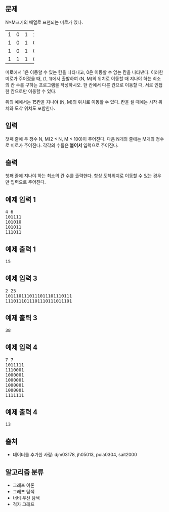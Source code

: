 <section id="description" class="problem-section">
    <div class="headline">
        <h2>문제</h2>
    </div>
    <div id="problem_description" class="problem-text">
        <p>N×M크기의 배열로 표현되는 미로가 있다.</p>
        <table class="table table-bordered" style="width:18%">
            <tbody>
                <tr>
                    <td style="width:3%">1</td>
                    <td style="width:3%">0</td>
                    <td style="width:3%">1</td>
                    <td style="width:3%">1</td>
                    <td style="width:3%">1</td>
                    <td style="width:3%">1</td>
                </tr>
                <tr>
                    <td>1</td>
                    <td>0</td>
                    <td>1</td>
                    <td>0</td>
                    <td>1</td>
                    <td>0</td>
                </tr>
                <tr>
                    <td>1</td>
                    <td>0</td>
                    <td>1</td>
                    <td>0</td>
                    <td>1</td>
                    <td>1</td>
                </tr>
                <tr>
                    <td>1</td>
                    <td>1</td>
                    <td>1</td>
                    <td>0</td>
                    <td>1</td>
                    <td>1</td>
                </tr>
            </tbody>
        </table>
        <p>미로에서 1은 이동할 수 있는 칸을 나타내고, 0은 이동할 수 없는 칸을 나타낸다. 이러한 미로가 주어졌을 때, (1, 1)에서 출발하여 (N, M)의 위치로 이동할 때 지나야 하는 최소의 칸 수를 구하는 프로그램을 작성하시오. 한 칸에서 다른 칸으로 이동할 때, 서로 인접한 칸으로만 이동할 수 있다.</p>
        <p>위의 예에서는 15칸을 지나야 (N, M)의 위치로 이동할 수 있다. 칸을 셀 때에는 시작 위치와 도착 위치도 포함한다.</p>
    </div>
</section>

<section id="input" class="problem-section">
    <div class="headline">
        <h2>입력</h2>
    </div>
    <div id="problem_input" class="problem-text">
        <p>첫째 줄에 두 정수 N, M(2 ≤ N, M ≤ 100)이 주어진다. 다음 N개의 줄에는 M개의 정수로 미로가 주어진다. 각각의 수들은 <strong>붙어서</strong> 입력으로 주어진다.</p>
    </div>
</section>

<section id="output" class="problem-section">
    <div class="headline">
        <h2>출력</h2>
    </div>
    <div id="problem_output" class="problem-text">
        <p>첫째 줄에 지나야 하는 최소의 칸 수를 출력한다. 항상 도착위치로 이동할 수 있는 경우만 입력으로 주어진다.</p>
    </div>
</section>

<section id="sampleinput1">
    <div class="headline">
        <h2>예제 입력 1</h2>
    </div>
    <pre class="sampledata" id="sample-input-1">4 6
101111
101010
101011
111011
</pre>
</section>

<section id="sampleoutput1">
    <div class="headline">
        <h2>예제 출력 1</h2>
    </div>
    <pre class="sampledata" id="sample-output-1">15</pre>
</section>

<div class="row">
    <div class="col-md-6">
        <section id="sampleinput3">
            <div class="headline">
                <h2>예제 입력 3</h2>
            </div>
            <pre class="sampledata" id="sample-input-3">2 25
1011101110111011101110111
1110111011101110111011101
</pre>
        </section>
    </div>
    <div class="col-md-6">
        <section id="sampleoutput3">
            <div class="headline">
                <h2>예제 출력 3</h2>
            </div>
            <pre class="sampledata" id="sample-output-3">38
</pre>
        </section>
    </div>
</div>

<div class="row">
    <div class="col-md-6">
        <section id="sampleinput4">
            <div class="headline">
                <h2>예제 입력 4</h2>
            </div>
            <pre class="sampledata" id="sample-input-4">7 7
1011111
1110001
1000001
1000001
1000001
1000001
1111111
</pre>
        </section>
    </div>
    <div class="col-md-6">
        <section id="sampleoutput4">
            <div class="headline">
                <h2>예제 출력 4</h2>
            </div>
            <pre class="sampledata" id="sample-output-4">13
</pre>
        </section>
    </div>
</div>

<section id="source">
    <div class="headline">
        <h2>출처</h2>
    </div>
    <ul>
        <li>데이터를 추가한 사람:&nbsp;<a>djm03178</a>, <a>jh05013</a>, <a>poia0304</a>, <a>sait2000</a></li>
    </ul>
</section>

<section id="problem_tags">
    <div class="headline">
        <h2>알고리즘 분류</h2>
    </div>
    <ul class="spoiler-list">
        <li>
            <a class="spoiler-link">그래프 이론</a>
        </li>
        <li>
            <a class="spoiler-link">그래프 탐색</a>
        </li>
        <li>
            <a class="spoiler-link">너비 우선 탐색</a>
        </li>
        <li>
            <a class="spoiler-link">격자 그래프</a>
        </li>
    </ul>
</section>

